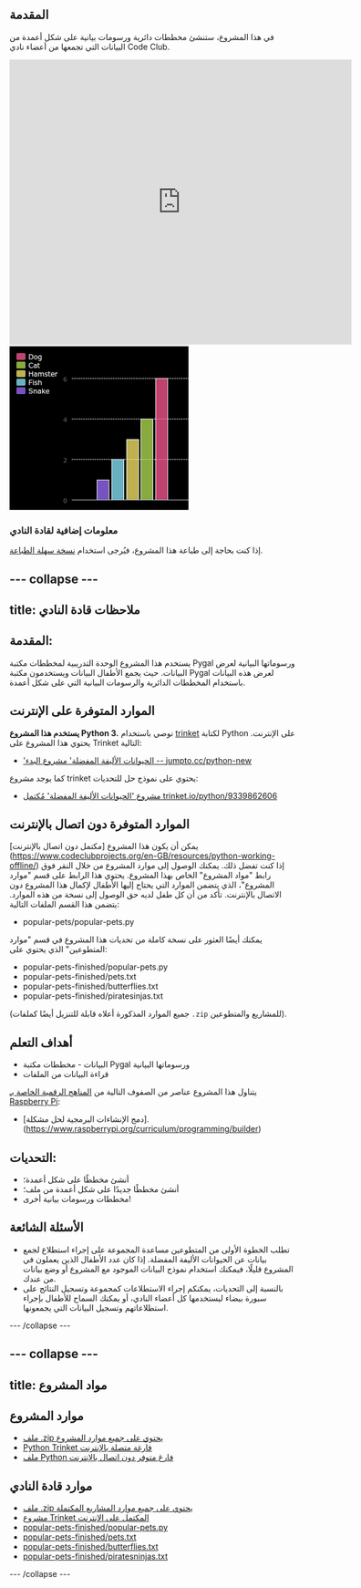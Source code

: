 ## المقدمة

في هذا المشروع، ستنشئ مخططات دائرية ورسومات بيانية على شكل أعمدة من البيانات التي تجمعها من أعضاء نادي Code Club.  

<div class="trinket">
  <iframe src="https://trinket.io/embed/python/70d24d92b8?outputOnly=true&start=result" width="600" height="500" frameborder="0" marginwidth="0" marginheight="0" allowfullscreen>
  </iframe>
  <img src="images/pets-finished.png">
</div>


### معلومات إضافية لقادة النادي

إذا كنت بحاجة إلى طباعة هذا المشروع، فيُرجى استخدام [نسخة سهلة الطباعة](https://projects.raspberrypi.org/en/projects/popular-pets/print).


--- collapse ---
---
title: ملاحظات قادة النادي
---


## المقدمة:
يستخدم هذا المشروع الوحدة التدريبية لمخططات مكتبة Pygal ورسوماتها البيانية لعرض البيانات. حيث يجمع الأطفال البيانات ويستخدمون مكتبة Pygal لعرض هذه البيانات باستخدام المخططات الدائرية والرسومات البيانية التي على شكل أعمدة.  

## الموارد المتوفرة على الإنترنت

__يستخدم هذا المشروع Python 3.__ نوصي باستخدام [trinket](https://trinket.io/) لكتابة Python على الإنترنت. يحتوي هذا المشروع على Trinket التالية:

+ ['الحيوانات الأليفة المفضلة' مشروع البدء -- jumpto.cc/python-new](http://jumpto.cc/python-new)

كما يوجد مشروع trinket يحتوي على نموذج حل للتحديات:

+ [مشروع 'الحيوانات الأليفة المفضلة' مُكتمل trinket.io/python/9339862606](https://trinket.io/python/9339862606)

## الموارد المتوفرة دون اتصال بالإنترنت
يمكن أن يكون هذا المشروع [مكتمل دون اتصال بالإنترنت] (https://www.codeclubprojects.org/en-GB/resources/python-working-offline/) إذا كنت تفضل ذلك. يمكنك الوصول إلى موارد المشروع من خلال النقر فوق رابط "مواد المشروع" الخاص بهذا المشروع. يحتوي هذا الرابط على قسم "موارد المشروع"، الذي يتضمن الموارد التي يحتاج إليها الأطفال لإكمال هذا المشروع دون الاتصال بالإنترنت. تأكد من أن كل طفل لديه حق الوصول إلى نسخة من هذه الموارد. يتضمن هذا القسم الملفات التالية:

+ popular-pets/popular-pets.py

يمكنك أيضًا العثور على نسخة كاملة من تحديات هذا المشروع في قسم "موارد المتطوعين" الذي يحتوي على:

+ popular-pets-finished/popular-pets.py
+ popular-pets-finished/pets.txt
+ popular-pets-finished/butterflies.txt
+ popular-pets-finished/piratesinjas.txt

(جميع الموارد المذكورة أعلاه قابلة للتنزيل أيضًا كملفات `.zip` للمشاريع والمتطوعين).

## أهداف التعلم
+ البيانات - مخططات مكتبة Pygal ورسوماتها البيانية
+ قراءة البيانات من الملفات

يتناول هذا المشروع عناصر من الصفوف التالية من [المناهج الرقمية الخاصة بـ Raspberry Pi](http://rpf.io/curriculum):

+ [دمج الإنشاءات البرمجية لحل مشكلة].(https://www.raspberrypi.org/curriculum/programming/builder)

## التحديات:
+ أنشئ مخططًا على شكل أعمدة؛
+ أنشئ مخططًا جديدًا على شكل أعمدة من ملف؛
+ مخططات ورسومات بيانية أخرى!

## الأسئلة الشائعة
+ تطلب الخطوة الأولى من المتطوعين مساعدة المجموعة على إجراء استطلاع لجمع بيانات عن الحيوانات الأليفة المفضلة. إذا كان عدد الأطفال الذين يعملون في المشروع قليلًا، فيمكنك استخدام نموذج البيانات الموجود مع المشروع أو وضع بيانات من عندك.
+ بالنسبة إلى التحديات، يمكنكم إجراء الاستطلاعات كمجموعة وتسجيل النتائج على سبورة بيضاء ليستخدمها كل أعضاء النادي، أو يمكنك السماح للأطفال بإجراء استطلاعاتهم وتسجيل البيانات التي يجمعونها.


--- /collapse ---


--- collapse ---
---
title: مواد المشروع
---
## موارد المشروع
* [ملف .zip يحتوي على جميع موارد المشروع](resources/popular-pets-project-resources.zip)
* [Python Trinket فارغة متصلة بالإنترنت](http://jumpto.cc/python-new)
* [ملف Python فارغ متوفر دون اتصال بالإنترنت](resources/new-new.py)

## موارد قادة النادي
* [ملف .zip يحتوي على جميع موارد المشاريع المكتملة](resources/popular-pets-volunteer-resources.zip)
* [مشروع Trinket المكتمل على الإنترنت](https://trinket.io/python/70d24d92b8)
* [popular-pets-finished/popular-pets.py](resources/popular-pets-finished-popular-pets.py)
* [popular-pets-finished/pets.txt](resources/popular-pets-finished-pets.txt)
* [popular-pets-finished/butterflies.txt](resources/popular-pets-finished-butterflies.txt)
* [popular-pets-finished/piratesninjas.txt](resources/popular-pets-finished-piratesninjas.txt)

--- /collapse ---
